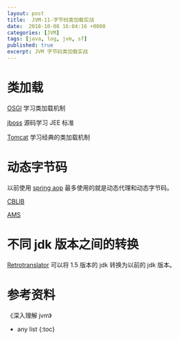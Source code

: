 ```yaml
---
layout: post
title:  JVM-11-字节码类加载实战
date:  2018-10-08 16:04:16 +0800
categories: [JVM]
tags: [java, log, jvm, sf]
published: true
excerpt: JVM 字节码类加载实战
---
```


# 类加载


[OSGI]() 学习类加载机制

[jboss](https://houbb.github.io/2018/12/20/jboss) 源码学习 JEE 标准

[Tomcat](https://houbb.github.io/2018/09/05/container-tomcat) 学习经典的类加载机制


# 动态字节码

以前使用 [spring aop](https://houbb.github.io/2018/07/02/annotation-05-spring-aop) 最多使用的就是动态代理和动态字节码。

[CBLIB](https://houbb.github.io/2018/07/23/cglib)

[AMS](https://houbb.github.io/2018/07/20/asm)

# 不同 jdk 版本之间的转换

[Retrotranslator]() 可以将 1.5 版本的 jdk 转换为以前的 jdk 版本。

# 参考资料

《深入理解 jvm》

* any list
{:toc}